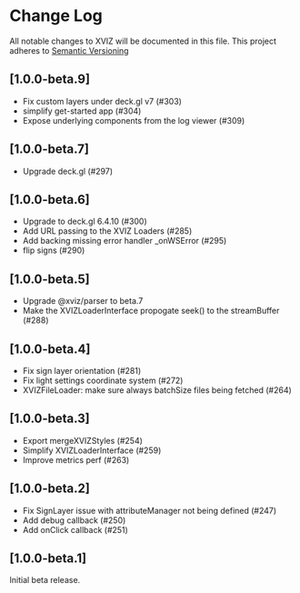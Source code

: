 # Change Log

All notable changes to XVIZ will be documented in this file. This project adheres to
[Semantic Versioning](http://semver.org/spec/v2.0.0.html)

## [1.0.0-beta.9]

- Fix custom layers under deck.gl v7 (#303)
- simplify get-started app (#304)
- Expose underlying components from the log viewer (#309)

## [1.0.0-beta.7]

- Upgrade deck.gl (#297)

## [1.0.0-beta.6]

- Upgrade to deck.gl 6.4.10 (#300)
- Add URL passing to the XVIZ Loaders (#285)
- Add backing missing error handler _onWSError (#295)
- flip signs (#290)

## [1.0.0-beta.5]

- Upgrade @xviz/parser to beta.7
- Make the XVIZLoaderInterface propogate seek() to the streamBuffer (#288)

## [1.0.0-beta.4]

- Fix sign layer orientation (#281)
- Fix light settings coordinate system (#272)
- XVIZFileLoader: make sure always batchSize files being fetched (#264)

## [1.0.0-beta.3]

- Export mergeXVIZStyles (#254)
- Simplify XVIZLoaderInterface (#259)
- Improve metrics perf (#263)

## [1.0.0-beta.2]

- Fix SignLayer issue with attributeManager not being defined (#247)
- Add debug callback (#250)
- Add onClick callback (#251)

## [1.0.0-beta.1]

Initial beta release.
